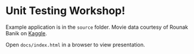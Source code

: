 # Unit Testing Workshop!

Example application is in the `source` folder. Movie data courtesy of Rounak Banik on [Kaggle](https://www.kaggle.com/rounakbanik/the-movies-dataset).

Open `docs/index.html` in a browser to view presentation.